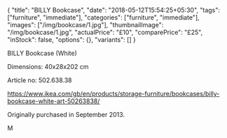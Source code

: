 {
    "title": "BILLY Bookcase",
    "date": "2018-05-12T15:54:25+05:30",
    "tags": ["furniture", "immediate"],
    "categories": ["furniture", "immediate"],
    "images": ["/img/bookcase/1.jpg"],
    "thumbnailImage": "/img/bookcase/1.jpg",
    "actualPrice": "£10",
    "comparePrice": "£25",
    "inStock": false,
    "options": {},
    "variants": []
}

BILLY Bookcase (White)

Dimensions: 40x28x202 cm

Article no: 502.638.38

https://www.ikea.com/gb/en/products/storage-furniture/bookcases/billy-bookcase-white-art-50263838/

Originally purchased in September 2013.

M